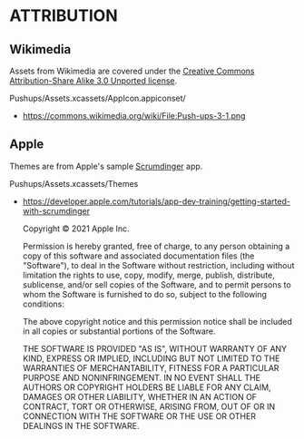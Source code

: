 # ATTRIBUTION

## Wikimedia

Assets from Wikimedia are covered under the [Creative Commons Attribution-Share Alike 3.0 Unported license](https://creativecommons.org/licenses/by-sa/3.0/deed.en).

Pushups/Assets.xcassets/AppIcon.appiconset/
- https://commons.wikimedia.org/wiki/File:Push-ups-3-1.png

## Apple

Themes are from Apple's sample [Scrumdinger](https://developer.apple.com/tutorials/app-dev-training/getting-started-with-scrumdinger) app.

Pushups/Assets.xcassets/Themes
- https://developer.apple.com/tutorials/app-dev-training/getting-started-with-scrumdinger

  Copyright © 2021 Apple Inc.

	Permission is hereby granted, free of charge, to any person obtaining a copy
	of this software and associated documentation files (the "Software"), to deal
	in the Software without restriction, including without limitation the rights
	to use, copy, modify, merge, publish, distribute, sublicense, and/or sell
	copies of the Software, and to permit persons to whom the Software is
	furnished to do so, subject to the following conditions:

	The above copyright notice and this permission notice shall be included in
	all copies or substantial portions of the Software.

	THE SOFTWARE IS PROVIDED "AS IS", WITHOUT WARRANTY OF ANY KIND, EXPRESS OR
	IMPLIED, INCLUDING BUT NOT LIMITED TO THE WARRANTIES OF MERCHANTABILITY,
	FITNESS FOR A PARTICULAR PURPOSE AND NONINFRINGEMENT. IN NO EVENT SHALL THE
	AUTHORS OR COPYRIGHT HOLDERS BE LIABLE FOR ANY CLAIM, DAMAGES OR OTHER
	LIABILITY, WHETHER IN AN ACTION OF CONTRACT, TORT OR OTHERWISE, ARISING FROM,
	OUT OF OR IN CONNECTION WITH THE SOFTWARE OR THE USE OR OTHER DEALINGS IN THE
	SOFTWARE.
